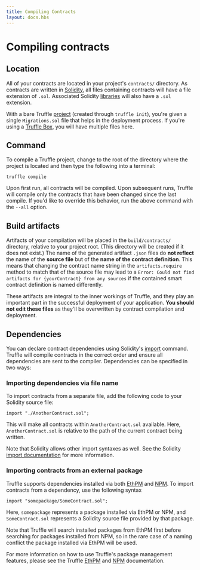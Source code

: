 ```yaml
---
title: Compiling Contracts
layout: docs.hbs
---
```

# Compiling contracts

## Location

All of your contracts are located in your project's `contracts/` directory. As contracts are written in [Solidity](https://solidity.readthedocs.io/en/develop/), all files containing contracts will have a file extension of `.sol`. Associated Solidity [libraries](https://solidity.readthedocs.org/en/latest/contracts.html#libraries) will also have a `.sol` extension.

With a bare Truffle [project](/docs/truffle/quickstart) (created through `truffle init`), you're given a single `Migrations.sol` file that helps in the deployment process. If you're using a [Truffle Box](/boxes), you will have multiple files here.

## Command

To compile a Truffle project, change to the root of the directory where the project is located and then type the following into a terminal:

```shell
truffle compile
```

Upon first run, all contracts will be compiled. Upon subsequent runs, Truffle will compile only the contracts that have been changed since the last compile. If you'd like to override this behavior, run the above command with the `--all` option.

## Build artifacts
Artifacts of your compilation will be placed in the `build/contracts/` directory, relative to your project root. (This directory will be created if it does not exist.) The name of the generated artifact `.json` files do **not reflect** the name of the **source file** but of the **name of the contract definition**. This means that changing the contract name string in the `artifacts.require` method to match that of the source file may lead to a `Error: Could not find artifacts for {yourContract} from any sources` if the contained smart contract definition is named differently.

These artifacts are integral to the inner workings of Truffle, and they play an important part in the successful deployment of your application. **You should not edit these files** as they'll be overwritten by contract compilation and deployment.

## Dependencies

You can declare contract dependencies using Solidity's [import](https://solidity.readthedocs.org/en/latest/layout-of-source-files.html#importing-other-source-files) command. Truffle will compile contracts in the correct order and ensure all dependencies are sent to the compiler. Dependencies can be specified in two ways:

### Importing dependencies via file name

To import contracts from a separate file, add the following code to your Solidity source file:

```solidity
import "./AnotherContract.sol";
```

This will make all contracts within `AnotherContract.sol` available. Here, `AnotherContract.sol` is relative to the path of the current contract being written.

Note that Solidity allows other import syntaxes as well. See the Solidity [import documentation](https://solidity.readthedocs.org/en/latest/layout-of-source-files.html#importing-other-source-files) for more information.

### Importing contracts from an external package

Truffle supports dependencies installed via both [EthPM](/docs/truffle/getting-started/package-management-via-ethpm) and [NPM](/docs/truffle/getting-started/package-management-via-npm). To import contracts from a dependency, use the following syntax

```solidity
import "somepackage/SomeContract.sol";
```

Here, `somepackage` represents a package installed via EthPM or NPM, and `SomeContract.sol` represents a Solidity source file provided by that package.

Note that Truffle will search installed packages from EthPM first before searching for packages installed from NPM, so in the rare case of a naming conflict the package installed via EthPM will be used.

For more information on how to use Truffle's package management features, please see the Truffle [EthPM](/docs/truffle/getting-started/package-management-via-ethpm) and [NPM](/docs/truffle/getting-started/package-management-via-npm) documentation.

